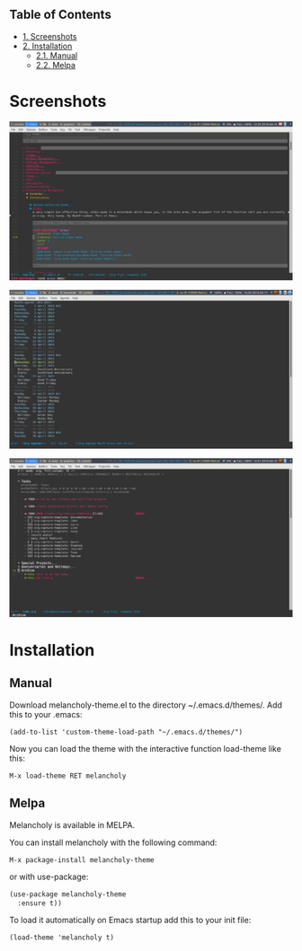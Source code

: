 <div id="table-of-contents">
<h2>Table of Contents</h2>
<div id="text-table-of-contents">
<ul>
<li><a href="#sec-1">1. Screenshots</a></li>
<li><a href="#sec-2">2. Installation</a>
<ul>
<li><a href="#sec-2-1">2.1. Manual</a></li>
<li><a href="#sec-2-2">2.2. Melpa</a></li>
</ul>
</li>
</ul>
</div>
</div>


# Screenshots<a id="sec-1" name="sec-1"></a>

![img](screens/melancholy_org-src-blocks.jpg "melancholy-theme org-mode source blocks")

![img](screens/melancholy_org-agenda.jpg "melancholy-theme showing the org-mode agenda")

![img](screens/melancholy_org-todos.jpg "melancholy-theme showing the org-mode todos list")

# Installation<a id="sec-2" name="sec-2"></a>

## Manual<a id="sec-2-1" name="sec-2-1"></a>

Download melancholy-theme.el to the directory ~/.emacs.d/themes/.  Add this to your .emacs:

    (add-to-list 'custom-theme-load-path "~/.emacs.d/themes/")

Now you can load the theme with the interactive function load-theme like this:

    M-x load-theme RET melancholy

## Melpa<a id="sec-2-2" name="sec-2-2"></a>

Melancholy is available in  MELPA.

You can install melancholy with the following command:

    M-x package-install melancholy-theme

or with use-package:

    (use-package melancholy-theme
      :ensure t))

To load it automatically on Emacs startup add this to your init file:

    (load-theme 'melancholy t)
